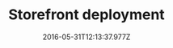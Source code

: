 ﻿---
title: Storefront deployment
description: The article about Virto Commerce storefront deployment
layout: docs
date: 2016-05-31T12:13:37.977Z
priority: 6
---
